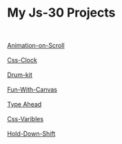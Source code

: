 <h1>My Js-30 Projects</h1>
<br> 

<a href="https://adoring-kowalevski-974ec7.netlify.app/src/animation-on-scroll/">Animation-on-Scroll</a>
<br> <br>
<a href="https://adoring-kowalevski-974ec7.netlify.app/src/css%20-%20clock/">Css-Clock</a>
<br> <br>
<a href="https://adoring-kowalevski-974ec7.netlify.app/src/drum-kit/">Drum-kit</a>
<br> <br>
<a href="https://adoring-kowalevski-974ec7.netlify.app/src/fun-with-canvas/">Fun-With-Canvas</a>
<br> <br>
<a href="https://adoring-kowalevski-974ec7.netlify.app/src/input%20search/">Type Ahead</a>
<br> <br>
<a href="https://adoring-kowalevski-974ec7.netlify.app/src/css-variables-js30/">Css-Varibles</a>
<br> <br>
<a href="https://adoring-kowalevski-974ec7.netlify.app/src/hold-down-shift/">Hold-Down-Shift</a>
<br> <br>


